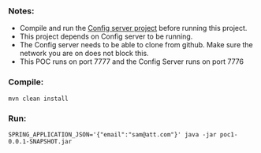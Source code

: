 ### Notes:
* Compile and run the [Config server project](http://breakdance.io) before running this project.
* This project depends on Config server to be running.
* The Config server needs to be able to clone from github. Make sure the network you are on does not block this.
* This POC runs on port 7777 and the Config Server runs on port 7776

### Compile: 
	mvn clean install
### Run: 
    SPRING_APPLICATION_JSON='{"email":"sam@att.com"}' java -jar poc1-0.0.1-SNAPSHOT.jar